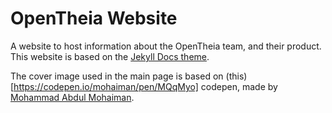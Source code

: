 # OpenTheia Website

A website to host information about the OpenTheia team, and their product. This website is based on the [Jekyll Docs theme](https://aksakalli.github.io/jekyll-doc-theme/).

The cover image used in the main page is based on (this)[https://codepen.io/mohaiman/pen/MQqMyo] codepen, made by [Mohammad Abdul Mohaiman](https://codepen.io/mohaiman/).
